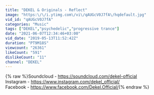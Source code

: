 ```yaml
---
title: "DEKEL & Originals - Reflect"
image: "https:\/\/i.ytimg.com\/vi\/qAUGcV0J7fA\/hqdefault.jpg"
vid_id: "qAUGcV0J7fA"
categories: "Music"
tags: ["DEKEL","psychedelic","progressive trance"]
date: "2021-06-07T12:34:46+03:00"
vid_date: "2019-05-13T11:52:42Z"
duration: "PT9M18S"
viewcount: "26361"
likeCount: "591"
dislikeCount: "11"
channel: "DEKEL"
---
```

{% raw %}Soundcloud - <a rel="nofollow" target="blank" href="https://soundcloud.com/dekel-official">https://soundcloud.com/dekel-official</a><br />Instagram - <a rel="nofollow" target="blank" href="https://www.instagram.com/dekel_official/">https://www.instagram.com/dekel_official/</a><br />Facebook - <a rel="nofollow" target="blank" href="https://www.facebook.com/Dekel.Official/">https://www.facebook.com/Dekel.Official/</a>{% endraw %}

